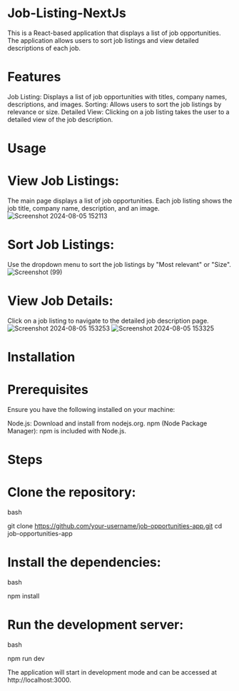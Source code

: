 # Job-Listing-NextJs
This is a React-based application that displays a list of job opportunities. The application allows users to sort job listings and view detailed descriptions of each job.

# Features
Job Listing: Displays a list of job opportunities with titles, company names, descriptions, and images.
Sorting: Allows users to sort the job listings by relevance or size.
Detailed View: Clicking on a job listing takes the user to a detailed view of the job description.

# Usage
# View Job Listings:
The main page displays a list of job opportunities.
Each job listing shows the job title, company name, description, and an image.
![Screenshot 2024-08-05 152113](https://github.com/user-attachments/assets/171c961b-10ac-41aa-8d3d-9e61ddeec222)

# Sort Job Listings:
Use the dropdown menu to sort the job listings by "Most relevant" or "Size".
![Screenshot (99)](https://github.com/user-attachments/assets/a2a8e88c-c443-4bf7-8a6f-c7fe647395ed)

# View Job Details:
Click on a job listing to navigate to the detailed job description page.
![Screenshot 2024-08-05 153253](https://github.com/user-attachments/assets/f353aa68-d3b9-4bbf-a1c4-27452c009fc5)
![Screenshot 2024-08-05 153325](https://github.com/user-attachments/assets/27167601-a339-4c6c-8b99-7b817ee44a23)


# Installation
# Prerequisites
Ensure you have the following installed on your machine:

Node.js: Download and install from nodejs.org.
npm (Node Package Manager): npm is included with Node.js.
# Steps
# Clone the repository:
bash
  
git clone https://github.com/your-username/job-opportunities-app.git
cd job-opportunities-app
# Install the dependencies:
bash
  
npm install
# Run the development server:
bash
  
npm run dev

The application will start in development mode and can be accessed at http://localhost:3000.
